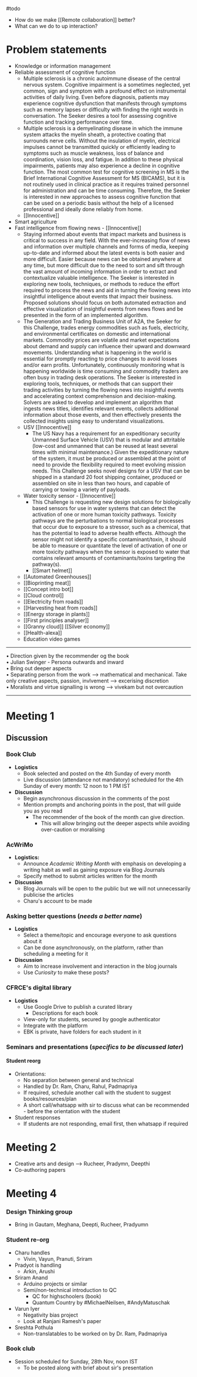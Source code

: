 
#todo 
- How do we make [[Remote collaboration]] better?
- What can we do to up interaction?



# Problem statements
- Knowledge or information management
- Reliable assessment of cognitive function
	- Multiple sclerosis is a chronic autoimmune disease of the central nervous system. Cognitive impairment is a sometimes neglected, yet common, sign and symptom with a profound effect on instrumental activities of daily living. Even before diagnosis, patients may experience cognitive dysfunction that manifests through symptoms such as memory lapses or difficulty with finding the right words in conversation. The Seeker desires a tool for assessing cognitive function and tracking performance over time.
	- Multiple sclerosis is a demyelinating disease in which the immune system attacks the myelin sheath, a protective coating that surrounds nerve cells. Without the insulation of myelin, electrical impulses cannot be transmitted quickly or efficiently leading to symptoms such as muscle weakness, loss of balance and coordination, vision loss, and fatigue. In addition to these physical impairments, patients may also experience a decline in cognitive function. The most common test for cognitive screening in MS is the Brief International Cognitive Assessment for MS (BICAMS), but it is not routinely used in clinical practice as it requires trained personnel for administration and can be time consuming. Therefore, the Seeker is interested in new approaches to assess cognitive function that can be used on a periodic basis without the help of a licensed professional and ideally done reliably from home.
	- [[Innocentive]]
- Smart agriculture
- Fast intelligence from flowing news - [[Innocentive]]
	- Staying informed about events that impact markets and business is critical to success in any field. With the ever-increasing flow of news and information over multiple channels and forms of media, keeping up-to-date and informed about the latest events is both easier and more difficult. Easier because news can be obtained anywhere at any time, but more difficult due to the need to sort and sift through the vast amount of incoming information in order to extract and contextualize valuable intelligence. The Seeker is interested in exploring new tools, techniques, or methods to reduce the effort required to process the news and aid in turning the flowing news into insightful intelligence about events that impact their business. Proposed solutions should focus on both automated extraction and effective visualization of insightful events from news flows and be presented in the form of an implemented algorithm.
	- The Generation and Trading Business Unit of A2A, the Seeker for this Challenge, trades energy commodities such as fuels, electricity, and environmental certificates on domestic and international markets. Commodity prices are volatile and market expectations about demand and supply can influence their upward and downward movements. Understanding what is happening in the world is essential for promptly reacting to price changes to avoid losses and/or earn profits. Unfortunately, continuously monitoring what is happening worldwide is time consuming and commodity traders are often busy in trading desk operations. The Seeker is interested in exploring tools, techniques, or methods that can support their trading activities by turning the flowing news into insightful events and accelerating context comprehension and decision-making. Solvers are asked to develop and implement an algorithm that ingests news titles, identifies relevant events, collects additional information about those events, and then effectively presents the collected insights using easy to understand visualizations.
	- USV [[Innocentive]]
		- The US Navy has a requirement for an expeditionary security Unmanned Surface Vehicle (USV) that is modular and attritable (low-cost and unmanned that can be reused at least several times with minimal maintenance.) Given the expeditionary nature of the system, it must be produced or assembled at the point of need to provide the flexibility required to meet evolving mission needs. This Challenge seeks novel designs for a USV that can be shipped in a standard 20 foot shipping container, produced or assembled on site in less than two hours, and capable of carrying or towing a variety of payloads.
	-  Water toxicity sensor - [[Innocentive]]
		-  This Challenge is requesting new design solutions for biologically based sensors for use in water systems that can detect the activation of one or more human toxicity pathways. Toxicity pathways are the perturbations to normal biological processes that occur due to exposure to a stressor, such as a chemical, that has the potential to lead to adverse health effects. Although the sensor might not identify a specific contaminant/toxin, it should be able to measure or quantitate the level of activation of one or more toxicity pathways when the sensor is exposed to water that contains relevant amounts of contaminants/toxins targeting the pathway(s).
		-  [[Smart helmet]]
	-  [[Automated Greenhouses]]
	-  [[Bioprinting meat]]
	-  [[Concept intro bot]]
	-  [[Cloud control]]
	-  [[Electricity from roads]]
	-  [[Harvesting heat from roads]]
	-  [[Energy storage in plants]]
	-  [[First principles analyser]]
	-  [[Granny cloud]] [[Silver economy]]
	-  [[Health-alexa]]
	-  Education video games


----------------------------------------------------------

• Direction given by the recommender og the book  
• Julian Swinger - Persona outwards and inward  
• Bring out deeper aspects  
• Separating person from the work --> mathematical and mechanical. Take only creative aspects, passion, invlvement --> excerising discretion  
• Moralists and virtue signalling is wrong --> vivekam but not overcaution

------------------------------------
 
 # Meeting 1
 ## Discussion
 ### Book Club
 - **Logistics**
	 - Book selected and posted on the 4th Sunday of every month
	 - Live discussion (attendance not mandatory) scheduled for the 4th Sunday of every month: 12 noon to 1 PM IST
 - **Discussion**
	 - Begin asynchronous discussion in the comments of the post
	 - Mention prompts and anchoring points in the post, that will guide you as you read
		 - The recommender of the book of the month can give direction.
			 - This will allow bringing out the deeper aspects while avoiding over-caution or moralising
 ### AcWriMo 
 - **Logistics:**
	 - Announce *Academic Writing Month* with emphasis on developing a writing habit as well as gaining exposure via Blog Journals
	 - Specify method to submit articles written for the month
 - **Discussion**
	 - Blog Journals will be open to the public but we will not unnecessarily publicise the articles
	 - Charu's account to be made
### Asking better questions (*needs a better name*)
 - **Logistics**
	 - Select a theme/topic and encourage everyone to ask questions about it
	 - Can be done asynchronously, on the platform, rather than scheduling a meeting for it
 - **Discussion**
	 - Aim to increase involvement and interaction in the blog journals
	 - Use *Curiosity* to make these posts?
### CFRCE's digital library
 - **Logistics**
	 - Use Google Drive to publish a curated library
		 - Descriptions for each book
	 - View-only for students, secured by google authenticator
	 - Integrate with the platform
	 - EBK is private, have folders for each student in it
### Seminars and presentations (*specifics to be discussed later*)

#### Student reorg
- Orientations: 
	- No separation between general and technical
	- Handled by Dr. Ram, Charu, Rahul, Padmapriya 
	- If required, schedule another call with the student to suggest books/resources/plan
	- A short call/whatsapp with sir to discuss what can be recommended - before the orientation with the student
- Student responses
	- If students are not responding, email first, then whatsapp if required





# Meeting 2
- Creative arts and design --> Rucheer, Pradymn, Deepthi
- Co-authoring papers




# Meeting 4
### Design Thinking group
- Bring in Gautam, Meghana, Deepti, Rucheer, Pradyumn

### Student re-org
- Charu handles
	- Vivin, Vayun, Pranuti, Sriram
- Pradyot is handling 
	- Arkin, Arushi
- Sriram Anand 
	- Arduino projects or similar
	- Semi/non-technical introduction to QC
		- QC for highschoolers (book)
		- Quantum Country by #MichaelNeilsen, #AndyMatuschak 
- Varun Iyer
	- Negativity bias project
	- Look at Ranjani Ramesh's paper
- Sreshta Pothula
	- Non-translatables to be worked on by Dr. Ram, Padmapriya


### Book club
- Session scheduled for Sunday, 28th Nov, noon IST
	- To be posted along with brief about sir's presentation